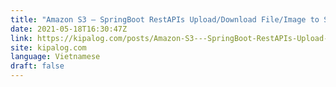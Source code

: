 ```yaml
---
title: "Amazon S3 – SpringBoot RestAPIs Upload/Download File/Image to S3"
date: 2021-05-18T16:30:47Z
link: https://kipalog.com/posts/Amazon-S3---SpringBoot-RestAPIs-Upload-Download-File-Image-to-S3?utm_medium=RSS&utm_source=news.12bit.vn
site: kipalog.com
language: Vietnamese
draft: false
---
```

